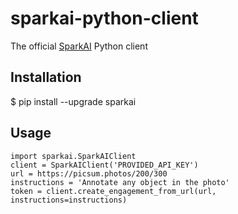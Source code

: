 # sparkai-python-client

The official [SparkAI](https://www.spark.ai) Python client

## Installation

$ pip install --upgrade sparkai

## Usage

```
import sparkai.SparkAIClient
client = SparkAIClient('PROVIDED_API_KEY')
url = https://picsum.photos/200/300
instructions = 'Annotate any object in the photo'
token = client.create_engagement_from_url(url, instructions=instructions)
```

